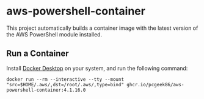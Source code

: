 # aws-powershell-container
This project automatically builds a container image with the latest version of the AWS PowerShell module installed.

## Run a Container

Install [Docker Desktop](https://www.docker.com/products/docker-desktop) on your system, and run the following command:

```
docker run --rm --interactive --tty --mount "src=$HOME/.aws/,dst=/root/.aws/,type=bind" ghcr.io/pcgeek86/aws-powershell-container:4.1.16.0
```
